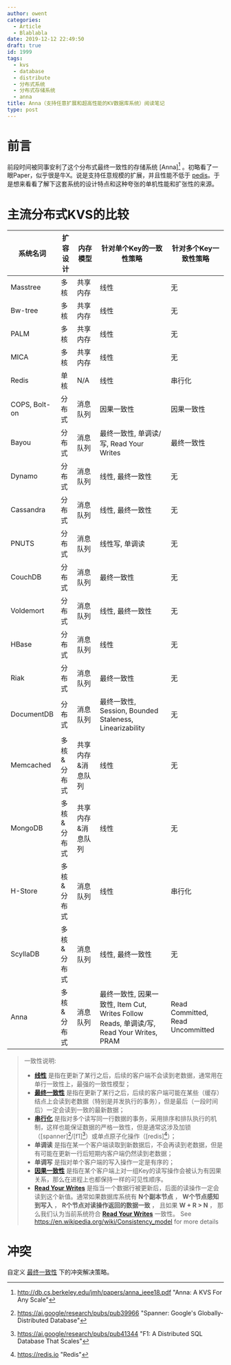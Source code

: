 ```yaml
---
author: owent
categories:
  - Article
  - Blablabla
date: 2019-12-12 22:49:50
draft: true
id: 1999
tags: 
  - kvs
  - database
  - distribute
  - 分布式系统
  - 分布式存储系统
  - anna
title: Anna（支持任意扩展和超高性能的KV数据库系统）阅读笔记
type: post
---
```


前言
================================================
前段时间被同事安利了这个分布式最终一致性的存储系统 [Anna][^anna] 。初略看了一眼Paper，似乎很是牛X。说是支持任意规模的扩展，并且性能不低于 [pedis][2]。于是想来看看了解下这套系统的设计特点和这种夸张的单机性能和扩张性的来源。

主流分布式KVS的比较
================================================

| 系统名词      | 扩容设计    | 内存模型          | 针对单个Key的一致性策略 | 针对多个Key一致性策略 |
|---------------|-------------|-------------------|-------------------------|-----------------------|
| Masstree      | 多核        | 共享内存          | 线性                    | 无                    |
| Bw-tree       | 多核        | 共享内存          | 线性                    | 无                    |
| PALM          | 多核        | 共享内存          | 线性                    | 无                    |
| MICA          | 多核        | 共享内存          | 线性                    | 无                    |
| Redis         | 单核        | N/A               | 线性                    | 串行化                |
| COPS, Bolt-on | 分布式      | 消息队列          | 因果一致性 | 因果一致性 |
| Bayou         | 分布式      | 消息队列          | 最终一致性, 单调读/写, Read Your Writes | 最终一致性 |
| Dynamo        | 分布式      | 消息队列          | 线性, 最终一致性 | 无 |
| Cassandra     | 分布式      | 消息队列          | 线性, 最终一致性 | 无 |
| PNUTS         | 分布式      | 消息队列          | 线性写, 单调读 | 无 |
| CouchDB       | 分布式      | 消息队列          | 最终一致性 | 无 |
| Voldemort     | 分布式      | 消息队列          | 线性, 最终一致性 | 无 |
| HBase         | 分布式      | 消息队列          | 线性 | 无 |
| Riak          | 分布式      | 消息队列          | 最终一致性 | 无 |
| DocumentDB    | 分布式      | 消息队列          | 最终一致性, Session, Bounded Staleness, Linearizability | 无 |
| Memcached     | 多核&分布式 | 共享内存&消息队列 | 线性 | 无 |
| MongoDB       | 多核&分布式 | 共享内存&消息队列 | 线性 | 无 |
| H-Store       | 多核&分布式 | 消息队列          | 线性 | 串行化 |
| ScyllaDB      | 多核&分布式 | 消息队列          | 线性, 最终一致性 | 无 |
| Anna          | 多核&分布式 | 消息队列          | 最终一致性, 因果一致性, Item Cut, Writes Follow Reads, 单调读/写, Read Your Writes, PRAM | Read Committed, Read Uncommitted |

> 一致性说明:
> + [**线性**][6] 是指在更新了某行之后，后续的客户端不会读到老数据，通常用在单行一致性上，最强的一致性模型；
> + [**最终一致性**][5] 是指在更新了某行之后，后续的客户端可能在某些（缓存）结点上会读到老数据（特别是并发执行的事务），但是最后（一段时间后）一定会读到一致的最新数据；
> + [**串行化**][7] 是指对多个读写同一行数据的事务，采用排序和排队执行的机制，这样也能保证数据的严格一致性，但是通常这涉及加锁（[spanner][^spanner]/[f1][^f1]）或单点原子化操作（[redis][^redis]）；
> + **单调读** 是指在某一个客户端读取到新数据后，不会再读到老数据，但是有可能在更新一行后短期内客户端仍然读到老数据；
> + **单调写** 是指对单个客户端的写入操作一定是有序的；
> + [**因果一致性**][4] 是指在某个客户端上对一组Key的读写操作会被认为有因果关系，那么在进程上也都保持一样的可见性顺序。
> + [**Read Your Writes**][8] 是指当一个数据行被更新后，后面的读操作一定会读到这个新值。通常如果数据库系统有 **N个副本节点** ， **W个节点感知到写入** ， **R个节点对读操作返回的数据一致** ， 且如果 **W + R > N** ， 那么我们认为当前系统符合 [**Read Your Writes**][8] 一致性。
> See https://en.wikipedia.org/wiki/Consistency_model for more details


冲突
================================================
自定义 [最终一致性][5] 下的冲突解决策略。


[^anna]: http://db.cs.berkeley.edu/jmh/papers/anna_ieee18.pdf "Anna: A KVS For Any Scale"
[^redis]: https://redis.io "Redis"
[^raft]: https://raft.github.io/ "The Raft Consensus Algorithm"
[^spanner]: https://ai.google/research/pubs/pub39966 "Spanner: Google's Globally-Distributed Database"
[^f1]: https://ai.google/research/pubs/pub41344 "F1: A Distributed SQL Database That Scales"

[1]: https://redis.io/
[2]: https://github.com/fastio/pedis
[3]: http://db.cs.berkeley.edu/jmh/papers/anna_ieee18.pdf
[4]: https://en.wikipedia.org/wiki/Causal_consistency
[5]: https://en.wikipedia.org/wiki/Eventual_consistency
[6]: https://en.wikipedia.org/wiki/Linearizability
[7]: https://en.wikipedia.org/wiki/Serializability
[8]: http://www.dbms2.com/2010/05/01/ryw-read-your-writes-consistency/
